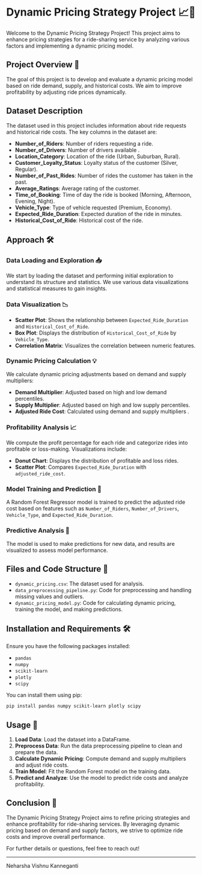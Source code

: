 # Dynamic Pricing Strategy Project 📈🚗

Welcome to the Dynamic Pricing Strategy Project! This project aims to enhance pricing strategies for a ride-sharing service by analyzing various factors and implementing a dynamic pricing model.

## Project Overview 🎯

The goal of this project is to develop and evaluate a dynamic pricing model based on ride demand, supply, and historical costs. We aim to improve profitability by adjusting ride prices dynamically.

## Dataset Description 

The dataset used in this project includes information about ride requests and historical ride costs. The key columns in the dataset are:

- **Number_of_Riders**: Number of riders requesting a ride.
- **Number_of_Drivers**: Number of drivers available .
- **Location_Category**: Location of the ride (Urban, Suburban, Rural).
- **Customer_Loyalty_Status**: Loyalty status of the customer (Silver, Regular).
- **Number_of_Past_Rides**: Number of rides the customer has taken in the past.
- **Average_Ratings**: Average rating of the customer.
- **Time_of_Booking**: Time of day the ride is booked (Morning, Afternoon, Evening, Night).
- **Vehicle_Type**: Type of vehicle requested (Premium, Economy).
- **Expected_Ride_Duration**: Expected duration of the ride in minutes.
- **Historical_Cost_of_Ride**: Historical cost of the ride.

## Approach 🛠️

### Data Loading and Exploration 📥

We start by loading the dataset and performing initial exploration to understand its structure and statistics. We use various data visualizations and statistical measures to gain insights.

### Data Visualization 📉

- **Scatter Plot**: Shows the relationship between `Expected_Ride_Duration` and `Historical_Cost_of_Ride`.
- **Box Plot**: Displays the distribution of `Historical_Cost_of_Ride` by `Vehicle_Type`.
- **Correlation Matrix**: Visualizes the correlation between numeric features.

### Dynamic Pricing Calculation 💡

We calculate dynamic pricing adjustments based on demand and supply multipliers:

- **Demand Multiplier**: Adjusted based on high and low demand percentiles.
- **Supply Multiplier**: Adjusted based on high and low supply percentiles.
- **Adjusted Ride Cost**: Calculated using demand and supply multipliers .

### Profitability Analysis 📈

We compute the profit percentage for each ride and categorize rides into profitable or loss-making. Visualizations include:

- **Donut Chart**: Displays the distribution of profitable and loss rides.
- **Scatter Plot**: Compares `Expected_Ride_Duration` with `adjusted_ride_cost`.

### Model Training and Prediction 🤖

A Random Forest Regressor model is trained to predict the adjusted ride cost based on features such as `Number_of_Riders`, `Number_of_Drivers`, `Vehicle_Type`, and `Expected_Ride_Duration`.

### Predictive Analysis 🔮

The model is used to make predictions for new data, and results are visualized to assess model performance.

## Files and Code Structure 📁

- `dynamic_pricing.csv`: The dataset used for analysis.
- `data_preprocessing_pipeline.py`: Code for preprocessing and handling missing values and outliers.
- `dynamic_pricing_model.py`: Code for calculating dynamic pricing, training the model, and making predictions.

## Installation and Requirements 🛠️

Ensure you have the following packages installed:

- `pandas`
- `numpy`
- `scikit-learn`
- `plotly`
- `scipy`

You can install them using pip:

```bash
pip install pandas numpy scikit-learn plotly scipy
```

## Usage 🚀

1. **Load Data**: Load the dataset into a DataFrame.
2. **Preprocess Data**: Run the data preprocessing pipeline to clean and prepare the data.
3. **Calculate Dynamic Pricing**: Compute demand and supply multipliers and adjust ride costs.
4. **Train Model**: Fit the Random Forest model on the training data.
5. **Predict and Analyze**: Use the model to predict ride costs and analyze profitability.

## Conclusion 🎉

The Dynamic Pricing Strategy Project aims to refine pricing strategies and enhance profitability for ride-sharing services. By leveraging dynamic pricing based on demand and supply factors, we strive to optimize ride costs and improve overall performance.

For further details or questions, feel free to reach out!

---

Neharsha Vishnu Kanneganti

